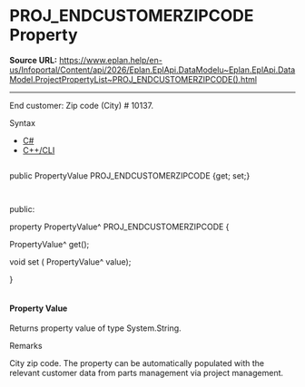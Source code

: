 # PROJ_ENDCUSTOMERZIPCODE Property

**Source URL:** https://www.eplan.help/en-us/Infoportal/Content/api/2026/Eplan.EplApi.DataModelu~Eplan.EplApi.DataModel.ProjectPropertyList~PROJ_ENDCUSTOMERZIPCODE().html

---

End customer: Zip code (City) # 10137.

Syntax

- [C#](#i-syntax-CS)
- [C++/CLI](#i-syntax-CPP2005)

```
```
public PropertyValue PROJ_ENDCUSTOMERZIPCODE {get; set;}
```
```

```
```
public:

property PropertyValue^ PROJ_ENDCUSTOMERZIPCODE {

   PropertyValue^ get();

   void set (    PropertyValue^ value);

}
```
```

#### Property Value

Returns property value of type System.String.

Remarks

City zip code. The property can be automatically populated with the relevant customer data from parts management via project management.
